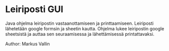 # Leiriposti GUI

Java ohjelma leiripostin vastaanottamiseen ja printtaamiseen. Leiriposti lähetetään google formsin ja sheetin kautta.
Ohjelma lukee leiripostin google sheetsistä ja auttaa sen seuraamisessa ja lähettämisessä printattavaksi.

Author: Markus Vallin